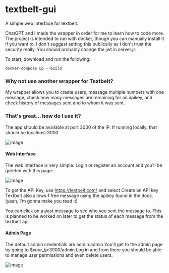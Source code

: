 # textbelt-gui
A simple web interface for textbelt.

ChatGPT and I made the wrapper in order for me to learn how to code more. The project is intended to run with docker, though you can manually install it if you want to.
I don't suggest setting this publically as I don't trust the security really. You should probably change the jwt in server.js

To start, download and run the following:
```docker-compose
docker-compose up --build
```
### Why not use another wrapper for Textbelt?
My wrapper allows you to create users, message multiple numbers with one message, check how many messages are remaining for an apikey, and check history of messages sent and to whom it was sent.

### That's great... how do I use it?
The app should be available at port 3000 of the IP. If running locally, that should be localhost:3000

![image](https://github.com/ewoodtmg/textbelt-gui/assets/30943390/32c811f7-1d1c-40c1-9e5e-1b2af0b108e5)

#### Web Interface
The web interface is very simple.
Login or register an account and you'll be greeted with this page:

![image](https://github.com/ewoodtmg/textbelt-gui/assets/30943390/6d311f8c-5e93-479c-a109-b9c360d0521a)

To get the API Key, use https://textbelt.com/ and select Create an API key
Textbelt also allows 1 free message using the apikey found in the docs. (yeah, I'm gonna make you read it)

You can click on a past message to see who you sent the message to. This is planned to be worked on later to get the status of each message from the textbelt api.
 
#### Admin Page
The default admin credentials are admin:admin
You'll get to the admin page by going to $your_ip:3000/admin
Log in and from there you should be able to manage user permissions and even delete users.

![image](https://github.com/ewoodtmg/textbelt-gui/assets/30943390/d7c58551-f01b-40aa-a509-94f268edc6b5)

